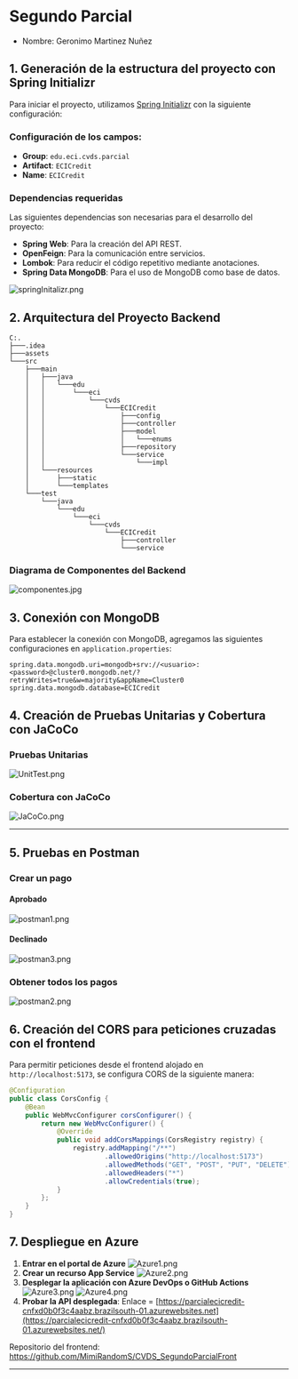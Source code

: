 # Segundo Parcial
* Nombre: Geronimo Martinez Nuñez
## 1. Generación de la estructura del proyecto con Spring Initializr

Para iniciar el proyecto, utilizamos [Spring Initializr](https://start.spring.io/) con la siguiente configuración:

### **Configuración de los campos:**
- **Group**: `edu.eci.cvds.parcial`
- **Artifact**: `ECICredit`
- **Name**: `ECICredit`

### **Dependencias requeridas**
Las siguientes dependencias son necesarias para el desarrollo del proyecto:
- **Spring Web**: Para la creación del API REST.
- **OpenFeign**: Para la comunicación entre servicios.
- **Lombok**: Para reducir el código repetitivo mediante anotaciones.
- **Spring Data MongoDB**: Para el uso de MongoDB como base de datos.

![springInitalizr.png](assets%2Fimgs%2FspringInitalizr.png)

## 2. Arquitectura del Proyecto Backend
```
C:.
├───.idea
├───assets
└───src
    ├───main
    │   ├───java
    │   │   └───edu
    │   │       └───eci
    │   │           └───cvds
    │   │               └───ECICredit
    │   │                   ├───config
    │   │                   ├───controller
    │   │                   ├───model
    │   │                   │   └───enums
    │   │                   ├───repository
    │   │                   └───service
    │   │                       └───impl
    │   └───resources
    │       ├───static
    │       └───templates
    └───test
        └───java
            └───edu
                └───eci
                    └───cvds
                        └───ECICredit
                            ├───controller
                            └───service
```

### **Diagrama de Componentes del Backend**
![componentes.jpg](assets%2Fimgs%2Fcomponentes.jpg)

## 3. Conexión con MongoDB
Para establecer la conexión con MongoDB, agregamos las siguientes configuraciones en `application.properties`:

```properties
spring.data.mongodb.uri=mongodb+srv://<usuario>:<password>@cluster0.mongodb.net/?retryWrites=true&w=majority&appName=Cluster0
spring.data.mongodb.database=ECICredit
```


## 4. Creación de Pruebas Unitarias y Cobertura con JaCoCo

### **Pruebas Unitarias**
![UnitTest.png](assets%2Fimgs%2FUnitTest.png)
### **Cobertura con JaCoCo**
![JaCoCo.png](assets%2Fimgs%2FJaCoCo.png)

---

## 5. Pruebas en Postman

### **Crear un pago**
#### Aprobado
![postman1.png](assets%2Fimgs%2Fpostman1.png)
#### Declinado
![postman3.png](assets%2Fimgs%2Fpostman3.png)

### **Obtener todos los pagos**
![postman2.png](assets%2Fimgs%2Fpostman2.png)

## 6. Creación del CORS para peticiones cruzadas con el frontend

Para permitir peticiones desde el frontend alojado en `http://localhost:5173`, se configura CORS de la siguiente manera:

```java
@Configuration
public class CorsConfig {
    @Bean
    public WebMvcConfigurer corsConfigurer() {
        return new WebMvcConfigurer() {
            @Override
            public void addCorsMappings(CorsRegistry registry) {
                registry.addMapping("/**")
                        .allowedOrigins("http://localhost:5173")
                        .allowedMethods("GET", "POST", "PUT", "DELETE")
                        .allowedHeaders("*")
                        .allowCredentials(true);
            }
        };
    }
}
```


## 7. Despliegue en Azure
1. **Entrar en el portal de Azure**
![Azure1.png](assets%2Fimgs%2FAzure1.png)
2. **Crear un recurso App Service**
![Azure2.png](assets%2Fimgs%2FAzure2.png)
3. **Desplegar la aplicación con Azure DevOps o GitHub Actions**
![Azure3.png](assets%2Fimgs%2FAzure3.png)
![Azure4.png](assets%2Fimgs%2FAzure4.png)
4. **Probar la API desplegada**: Enlace = [https://parcialecicredit-cnfxd0b0f3c4aabz.brazilsouth-01.azurewebsites.net](https://parcialecicredit-cnfxd0b0f3c4aabz.brazilsouth-01.azurewebsites.net/)

Repositorio del frontend: https://github.com/MimiRandomS/CVDS_SegundoParcialFront

---


